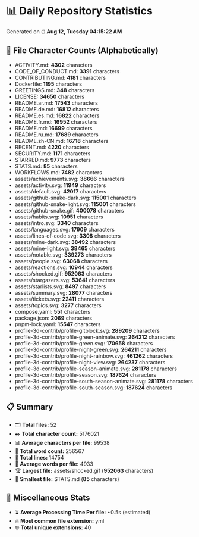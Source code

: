 # 📊 Daily Repository Statistics
Generated on ⏰ **Aug 12, Tuesday 04:15:22 AM**

## 📂 File Character Counts (Alphabetically)
- ACTIVITY.md: **4302** characters
- CODE_OF_CONDUCT.md: **3391** characters
- CONTRIBUTING.md: **4181** characters
- Dockerfile: **1195** characters
- GREETINGS.md: **348** characters
- LICENSE: **34650** characters
- README.ar.md: **17543** characters
- README.de.md: **16812** characters
- README.es.md: **16822** characters
- README.fr.md: **16952** characters
- README.md: **16699** characters
- README.ru.md: **17689** characters
- README.zh-CN.md: **16718** characters
- RECENT.md: **4220** characters
- SECURITY.md: **1171** characters
- STARRED.md: **9773** characters
- STATS.md: **85** characters
- WORKFLOWS.md: **7482** characters
- assets/achievements.svg: **38666** characters
- assets/activity.svg: **11949** characters
- assets/default.svg: **42017** characters
- assets/github-snake-dark.svg: **115001** characters
- assets/github-snake-light.svg: **115001** characters
- assets/github-snake.gif: **400078** characters
- assets/habits.svg: **10951** characters
- assets/intro.svg: **3340** characters
- assets/languages.svg: **17909** characters
- assets/lines-of-code.svg: **3308** characters
- assets/mine-dark.svg: **38492** characters
- assets/mine-light.svg: **38465** characters
- assets/notable.svg: **339273** characters
- assets/people.svg: **63068** characters
- assets/reactions.svg: **10944** characters
- assets/shocked.gif: **952063** characters
- assets/stargazers.svg: **53641** characters
- assets/starlists.svg: **8497** characters
- assets/summary.svg: **28077** characters
- assets/tickets.svg: **22411** characters
- assets/topics.svg: **3277** characters
- compose.yaml: **551** characters
- package.json: **2069** characters
- pnpm-lock.yaml: **15547** characters
- profile-3d-contrib/profile-gitblock.svg: **289209** characters
- profile-3d-contrib/profile-green-animate.svg: **264212** characters
- profile-3d-contrib/profile-green.svg: **170658** characters
- profile-3d-contrib/profile-night-green.svg: **264211** characters
- profile-3d-contrib/profile-night-rainbow.svg: **461262** characters
- profile-3d-contrib/profile-night-view.svg: **264237** characters
- profile-3d-contrib/profile-season-animate.svg: **281178** characters
- profile-3d-contrib/profile-season.svg: **187624** characters
- profile-3d-contrib/profile-south-season-animate.svg: **281178** characters
- profile-3d-contrib/profile-south-season.svg: **187624** characters

## 📋 Summary
- 🗂️ **Total files:** 52
- ✒️ **Total character count:** 5176021
- 📊 **Average characters per file:** 99538
- 📝 **Total word count:** 256567
- 🧾 **Total lines:** 14754
- 📐 **Average words per file:** 4933
- 🏆 **Largest file:** assets/shocked.gif (**952063** characters)
- 🥉 **Smallest file:** STATS.md (**85** characters)

## 🌟 Miscellaneous Stats
- ⌛ **Average Processing Time Per file:** ~0.5s (estimated)
- 🔥 **Most common file extension:** yml
- 🌐 **Total unique extensions:** 40
